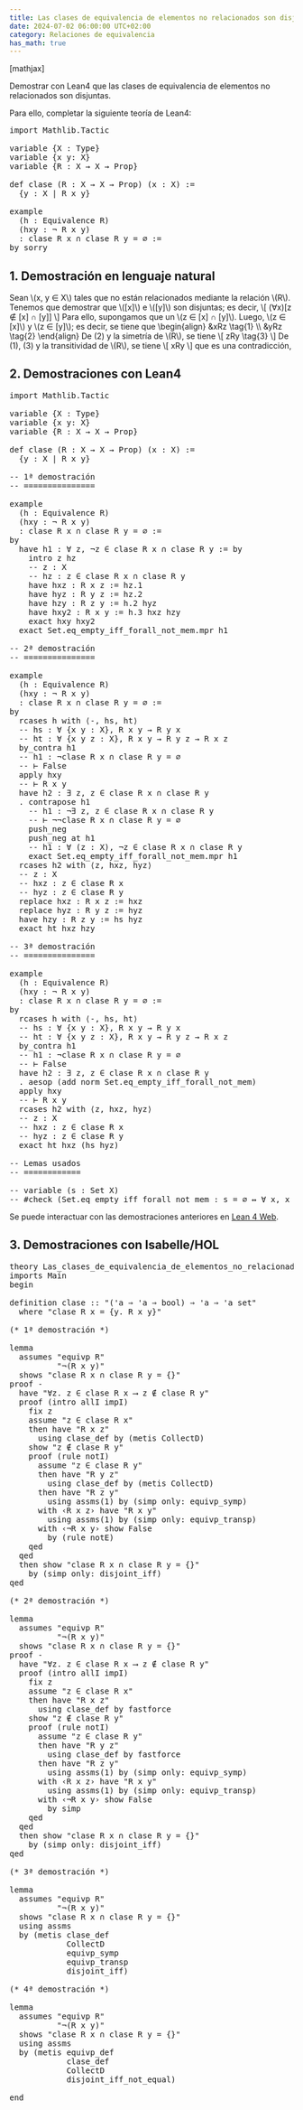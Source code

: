 ```yaml
---
title: Las clases de equivalencia de elementos no relacionados son disjuntas
date: 2024-07-02 06:00:00 UTC+02:00
category: Relaciones de equivalencia
has_math: true
---
```


[mathjax]

Demostrar con Lean4 que las clases de equivalencia de elementos no relacionados son disjuntas.

Para ello, completar la siguiente teoría de Lean4:

<pre lang="lean">
import Mathlib.Tactic

variable {X : Type}
variable {x y: X}
variable {R : X → X → Prop}

def clase (R : X → X → Prop) (x : X) :=
  {y : X | R x y}

example
  (h : Equivalence R)
  (hxy : ¬ R x y)
  : clase R x ∩ clase R y = ∅ :=
by sorry
</pre>
<!--more-->

<h2>1. Demostración en lenguaje natural</h2>

Sean \\(x, y ∈ X\\) tales que no están relacionados mediante la relación \\(R\\). Tenemos que demostrar que \\([x]\\) e \\([y]\\) son disjuntas; es decir,
\\[ (∀x)[z ∉ [x] ∩ [y]] \\]
Para ello, supongamos que un \\(z ∈ [x] ∩ [y]\\). Luego, \\(z ∈ [x]\\) y \\(z ∈ [y]\\); es decir, se tiene que
\\begin{align}
   &xRz \\tag{1} \\\\
   &yRz \\tag{2}
\\end{align}
De (2) y la simetría de \\(R\\), se tiene
\\[ zRy \\tag{3} \\]
De (1), (3) y la transitividad de \\(R\\), se tiene
\\[ xRy \\]
que es una contradicción,

<h2>2. Demostraciones con Lean4</h2>

<pre lang="lean">
import Mathlib.Tactic

variable {X : Type}
variable {x y: X}
variable {R : X → X → Prop}

def clase (R : X → X → Prop) (x : X) :=
  {y : X | R x y}

-- 1ª demostración
-- ===============

example
  (h : Equivalence R)
  (hxy : ¬ R x y)
  : clase R x ∩ clase R y = ∅ :=
by
  have h1 : ∀ z, ¬z ∈ clase R x ∩ clase R y := by
    intro z hz
    -- z : X
    -- hz : z ∈ clase R x ∩ clase R y
    have hxz : R x z := hz.1
    have hyz : R y z := hz.2
    have hzy : R z y := h.2 hyz
    have hxy2 : R x y := h.3 hxz hzy
    exact hxy hxy2
  exact Set.eq_empty_iff_forall_not_mem.mpr h1

-- 2ª demostración
-- ===============

example
  (h : Equivalence R)
  (hxy : ¬ R x y)
  : clase R x ∩ clase R y = ∅ :=
by
  rcases h with ⟨-, hs, ht⟩
  -- hs : ∀ {x y : X}, R x y → R y x
  -- ht : ∀ {x y z : X}, R x y → R y z → R x z
  by_contra h1
  -- h1 : ¬clase R x ∩ clase R y = ∅
  -- ⊢ False
  apply hxy
  -- ⊢ R x y
  have h2 : ∃ z, z ∈ clase R x ∩ clase R y
  . contrapose h1
    -- h1 : ¬∃ z, z ∈ clase R x ∩ clase R y
    -- ⊢ ¬¬clase R x ∩ clase R y = ∅
    push_neg
    push_neg at h1
    -- h1 : ∀ (z : X), ¬z ∈ clase R x ∩ clase R y
    exact Set.eq_empty_iff_forall_not_mem.mpr h1
  rcases h2 with ⟨z, hxz, hyz⟩
  -- z : X
  -- hxz : z ∈ clase R x
  -- hyz : z ∈ clase R y
  replace hxz : R x z := hxz
  replace hyz : R y z := hyz
  have hzy : R z y := hs hyz
  exact ht hxz hzy

-- 3ª demostración
-- ===============

example
  (h : Equivalence R)
  (hxy : ¬ R x y)
  : clase R x ∩ clase R y = ∅ :=
by
  rcases h with ⟨-, hs, ht⟩
  -- hs : ∀ {x y : X}, R x y → R y x
  -- ht : ∀ {x y z : X}, R x y → R y z → R x z
  by_contra h1
  -- h1 : ¬clase R x ∩ clase R y = ∅
  -- ⊢ False
  have h2 : ∃ z, z ∈ clase R x ∩ clase R y
  . aesop (add norm Set.eq_empty_iff_forall_not_mem)
  apply hxy
  -- ⊢ R x y
  rcases h2 with ⟨z, hxz, hyz⟩
  -- z : X
  -- hxz : z ∈ clase R x
  -- hyz : z ∈ clase R y
  exact ht hxz (hs hyz)

-- Lemas usados
-- ============

-- variable (s : Set X)
-- #check (Set.eq_empty_iff_forall_not_mem : s = ∅ ↔ ∀ x, x ∉ s)
</pre>

Se puede interactuar con las demostraciones anteriores en [Lean 4 Web](https://live.lean-lang.org/#url=https://raw.githubusercontent.com/jaalonso/Calculemus2/main/src/Las_clases_de_equivalencia_de_elementos_no_relacionados_son_disjuntas.lean).

<h2>3. Demostraciones con Isabelle/HOL</h2>

<pre lang="isar">
theory Las_clases_de_equivalencia_de_elementos_no_relacionados_son_disjuntas
imports Main
begin

definition clase :: "('a ⇒ 'a ⇒ bool) ⇒ 'a ⇒ 'a set"
  where "clase R x = {y. R x y}"

(* 1ª demostración *)

lemma
  assumes "equivp R"
          "¬(R x y)"
  shows "clase R x ∩ clase R y = {}"
proof -
  have "∀z. z ∈ clase R x ⟶ z ∉ clase R y"
  proof (intro allI impI)
    fix z
    assume "z ∈ clase R x"
    then have "R x z"
      using clase_def by (metis CollectD)
    show "z ∉ clase R y"
    proof (rule notI)
      assume "z ∈ clase R y"
      then have "R y z"
        using clase_def by (metis CollectD)
      then have "R z y"
        using assms(1) by (simp only: equivp_symp)
      with ‹R x z› have "R x y"
        using assms(1) by (simp only: equivp_transp)
      with ‹¬R x y› show False
        by (rule notE)
    qed
  qed
  then show "clase R x ∩ clase R y = {}"
    by (simp only: disjoint_iff)
qed

(* 2ª demostración *)

lemma
  assumes "equivp R"
          "¬(R x y)"
  shows "clase R x ∩ clase R y = {}"
proof -
  have "∀z. z ∈ clase R x ⟶ z ∉ clase R y"
  proof (intro allI impI)
    fix z
    assume "z ∈ clase R x"
    then have "R x z"
      using clase_def by fastforce
    show "z ∉ clase R y"
    proof (rule notI)
      assume "z ∈ clase R y"
      then have "R y z"
        using clase_def by fastforce
      then have "R z y"
        using assms(1) by (simp only: equivp_symp)
      with ‹R x z› have "R x y"
        using assms(1) by (simp only: equivp_transp)
      with ‹¬R x y› show False
        by simp
    qed
  qed
  then show "clase R x ∩ clase R y = {}"
    by (simp only: disjoint_iff)
qed

(* 3ª demostración *)

lemma
  assumes "equivp R"
          "¬(R x y)"
  shows "clase R x ∩ clase R y = {}"
  using assms
  by (metis clase_def
            CollectD
            equivp_symp
            equivp_transp
            disjoint_iff)

(* 4ª demostración *)

lemma
  assumes "equivp R"
          "¬(R x y)"
  shows "clase R x ∩ clase R y = {}"
  using assms
  by (metis equivp_def
            clase_def
            CollectD
            disjoint_iff_not_equal)

end
</pre>
